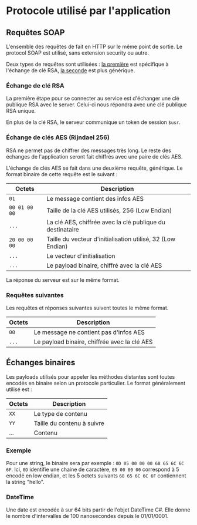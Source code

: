 # Protocole utilisé par l'application

## Requêtes SOAP

L'ensemble des requêtes de fait en HTTP sur le même point de sortie. Le protocol SOAP est utilisé, sans extension security ou autre.

Deux types de requêtes sont utilisées : [la première](../soap/loginRequest.xml) est spécifique à l'échange de clé RSA, [la seconde](../soap/genericRequest.xml) est plus générique.

### Échange de clé RSA

La première étape pour se connecter au service est d'échanger une clé publique RSA avec le server. Celui-ci nous répondra avec une clé publique RSA unique.

En plus de la clé RSA, le serveur communique un token de session `$usr`.

### Échange de clés AES (Rijndael 256)

RSA ne permet pas de chiffrer des messages très long. Le reste des échanges de l'application seront fait chiffrés avec une paire de clés AES.

L'échange de clés AES se fait dans une deuxième requête, générique. Le format binaire de cette requête est le suivant :

| Octets        | Description           |
| ------------- |-------------|
| `01` | Le message contient des infos AES |
| `00 01 00 00` | Taille de la clé AES utilisés, 256 (Low Endian) |
| `...` | La clé AES, chiffrée avec la clé publique du destinataire |
| `20 00 00 00` | Taille du vecteur d'initialisation utilisé, 32 (Low Endian) |
| `...` | Le vecteur d'initialisation |
| `...` | Le payload binaire, chiffré avec la clé AES |

La réponse du serveur est sur le même format.

### Requêtes suivantes

Les requêtes et réponses suivantes suivent toutes le même format.

| Octets        | Description           |
| ------------- |-------------|
| `00` | Le message ne contient pas d'infos AES |
| `...` | Le payload binaire, chiffrée avec la clé AES |

## Échanges binaires

Les payloads utilisés pour appeler les méthodes distantes sont toutes encodés en binaire selon un protocole particulier. Le format généralement utilisé est :

| Octets        | Description           |
| ------------- |-------------|
| `XX` | Le type de contenu |
| `YY` | Taille du contenu à suivre |
| ... | Contenu |

### Exemple

Pour une string, le binaire sera par exemple : `0D 05 00 00 00 68 65 6C 6C 6F`. Ici, `0D` identifie une chaine de caractère, `05 00 00 00` correspond à 5 encodé en low endian, et les 5 octets suivants `68 65 6C 6C 6F` contiennent la string "hello".

### DateTime

Une date est encodée à sur 64 bits partir de l'objet DateTime C#. Elle donne le nombre d'intervalles de 100 nanosecondes depuis le 01/01/0001.
